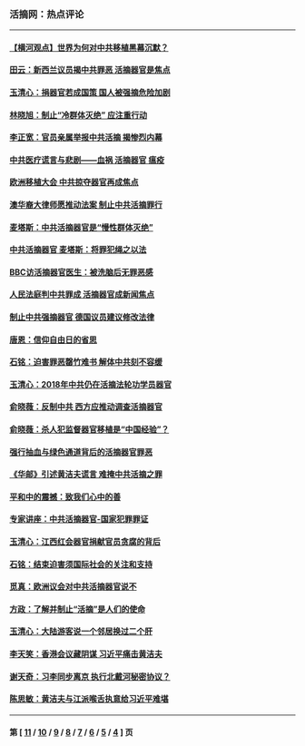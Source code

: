 ### 活摘网：热点评论
---
#### [【横河观点】世界为何对中共移植黑幕沉默？](../../pages/nf5879/n13244249.md?07150430) 
#### [田云：新西兰议员揭中共罪恶 活摘器官是焦点](../../pages/nf5879/n13070629.md?07150430) 
#### [玉清心：捐器官若成国策 国人被强摘危险加剧](../../pages/nf5879/n12802713.md?07150430) 
#### [林晓旭：制止“冷群体灭绝” 应注重行动](../../pages/nf5879/n12779736.md?07150430) 
#### [李正宽：官员亲属举报中共活摘 揭惨烈内幕](../../pages/nf5879/n12684490.md?07150430) 
#### [中共医疗谎言与悲剧——血祸 活摘器官 瘟疫](../../pages/nf5879/n12372103.md?07150430) 
#### [欧洲移植大会 中共掠夺器官再成焦点](../../pages/nf5879/n11538883.md?07150430) 
#### [澳华裔大律师愿推动法案 制止中共活摘罪行](../../pages/nf5879/n11377039.md?07150430) 
#### [麦塔斯：中共活摘器官是“慢性群体灭绝”](../../pages/nf5879/n11350529.md?07150430) 
#### [中共活摘器官 麦塔斯：将罪犯绳之以法](../../pages/nf5879/n11347973.md?07150430) 
#### [BBC访活摘器官医生：被洗脑后无罪恶感](../../pages/nf5879/n11335935.md?07150430) 
#### [人民法庭判中共罪成 活摘器官成新闻焦点](../../pages/nf5879/n11331578.md?07150430) 
#### [制止中共强摘器官 德国议员建议修改法律](../../pages/nf5879/n11249451.md?07150430) 
#### [唐恩：信仰自由日的省思](../../pages/nf5879/n11003525.md?07150430) 
#### [石铭：迫害罪恶罄竹难书  解体中共刻不容缓](../../pages/nf5879/n10942855.md?07150430) 
#### [玉清心：2018年中共仍在活摘法轮功学员器官](../../pages/nf5879/n10914646.md?07150430) 
#### [俞晓薇：反制中共 西方应推动调查活摘器官](../../pages/nf5879/n10794671.md?07150430) 
#### [俞晓薇：杀人犯监督器官移植是“中国经验”？](../../pages/nf5879/n10466427.md?07150430) 
#### [强行抽血与绿色通道背后的活摘器官罪恶](../../pages/nf5879/n10004708.md?07150430) 
#### [《华邮》引述黄洁夫谎言 难掩中共活摘之罪](../../pages/nf5879/n9642309.md?07150430) 
#### [平和中的震撼：致我们心中的善](../../pages/nf5879/n9021123.md?07150430) 
#### [专家讲座：中共活摘器官-国家犯罪罪证](../../pages/nf5879/n8828153.md?07150430) 
#### [玉清心：江西红会器官捐献官员贪腐的背后](../../pages/nf5879/n8522122.md?07150430) 
#### [石铭：结束迫害须国际社会的关注和支持](../../pages/nf5879/n8443497.md?07150430) 
#### [觅真：欧洲议会对中共活摘器官说不](../../pages/nf5879/n8337486.md?07150430) 
#### [方政：了解并制止“活摘”是人们的使命](../../pages/nf5879/n8329214.md?07150430) 
#### [玉清心：大陆游客说一个邻居换过二个肝](../../pages/nf5879/n8291404.md?07150430) 
#### [李天笑：香港会议藏阴谋 习近平痛击黄洁夫](../../pages/nf5879/n8241459.md?07150430) 
#### [谢天奇：习李同步离京 执行北戴河秘密协议？](../../pages/nf5879/n8230418.md?07150430) 
#### [陈思敏：黄洁夫与江派喉舌执意给习近平难堪](../../pages/nf5879/n8222166.md?07150430) 

---
#### 第 [ [11](./11.md?07150430) / [10](./10.md?07150430) / [9](./9.md?07150430) / [8](./8.md?07150430) / [7](./7.md?07150430) / [6](./6.md?07150430) / [5](./5.md?07150430) / [4](./4.md?07150430) ] 页
